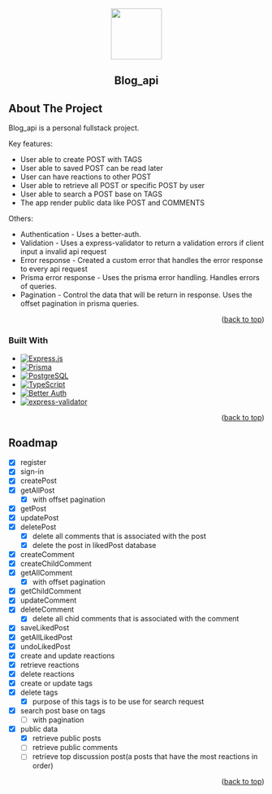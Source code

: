 <!-- PROJECT LOGO -->

<a id="readme-top"></a>
<br />

<div align="center">
  <image src="https://github.com/user-attachments/assets/b3dc80ba-8804-4cbd-bc6b-dd31fbb679ba" width="100px"/>
  <h2 align="center">Blog_api</h2>
</div>

<!-- ABOUT THE PROJECT -->

## About The Project

Blog_api is a personal fullstack project.

Key features:

- User able to create POST with TAGS
- User able to saved POST can be read later
- User can have reactions to other POST
- User able to retrieve all POST or specific POST by user
- User able to search a POST base on TAGS
- The app render public data like POST and COMMENTS

Others:

- Authentication - Uses a better-auth.
- Validation - Uses a express-validator to return a validation errors if client input a invalid api request
- Error response - Created a custom error that handles the error response to every api request
- Prisma error response - Uses the prisma error handling. Handles errors of queries.
- Pagination - Control the data that will be return in response. Uses the offset pagination in prisma queries.

<p align="right">(<a href="#readme-top">back to top</a>)</p>

### Built With

<!-- BADGES -->

- [![Express.js][Express.js-badge]][Express.js-url]
- [![Prisma][Prisma-badge]][Prisma-url]
- [![PostgreSQL][PostgreSQL-badge]][PostgreSQL-url]
- [![TypeScript][typescript-badge]][typescript-url]
- [![Better Auth][betterauth-badge]][betterauth-url]
- [![express-validator][express-validator-badge]][express-validator-url]

<!-- BADGES -->

[Express.js-badge]: https://img.shields.io/badge/Express.js-000000?style=for-the-badge&logo=express&logoColor=white
[Express.js-url]: https://expressjs.com/
[Prisma-badge]: https://img.shields.io/badge/Prisma-2D3748?style=for-the-badge&logo=prisma&logoColor=white
[Prisma-url]: https://www.prisma.io/
[PostgreSQL-badge]: https://img.shields.io/badge/PostgreSQL-336791?style=for-the-badge&logo=postgresql&logoColor=white
[PostgreSQL-url]: https://www.postgresql.org/
[typescript-badge]: https://img.shields.io/badge/TypeScript-3178C6?style=for-the-badge&logo=typescript&logoColor=white
[typescript-url]: https://www.typescriptlang.org/
[betterauth-badge]: https://img.shields.io/badge/Better%20Auth-1E293B?style=for-the-badge&logo=auth0&logoColor=white
[betterauth-url]: https://www.npmjs.com/package/better-auth
[express-validator-badge]: https://img.shields.io/badge/express--validator-6A1B9A?style=for-the-badge
[express-validator-url]: https://express-validator.github.io/docs/

<p align="right">(<a href="#readme-top">back to top</a>)</p>

<!-- ROADMAP -->

## Roadmap

- [x] register
- [x] sign-in
- [x] createPost
- [x] getAllPost
  - [x] with offset pagination
- [x] getPost
- [x] updatePost
- [x] deletePost
  - [x] delete all comments that is associated with the post
  - [x] delete the post in likedPost database
- [x] createComment
- [x] createChildComment
- [x] getAllComment
  - [x] with offset pagination
- [x] getChildComment
- [x] updateComment
- [x] deleteComment
  - [x] delete all chid comments that is associated with the comment
- [x] saveLikedPost
- [x] getAllLikedPost
- [x] undoLikedPost
- [x] create and update reactions
- [x] retrieve reactions
- [x] delete reactions
- [x] create or update tags
- [x] delete tags
  - [x] purpose of this tags is to be use for search request
- [x] search post base on tags
  - [ ] with pagination
- [x] public data
  - [x] retrieve public posts
  - [ ] retrieve public comments
  - [ ] retrieve top discussion post(a posts that have the most reactions in order)

<p align="right">(<a href="#readme-top">back to top</a>)</p>
